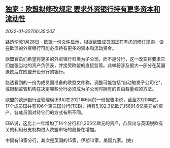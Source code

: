 <!--1643526064000-->
[独家：欧盟拟修改规定 要求外资银行持有更多资本和流动性](https://cn.reuters.com/article/eu-foreign-bank-capital-liquidity-0130-idCNKBS2K403U)
------

<div><i>2022-01-30T06:35:20Z</i></div><p>路透伦敦1月28日 - 欧盟一份文件显示，根据欧盟成员国正在考虑的修订规则，设在欧盟的外资银行可能必须持有更多的资本和流动资金。</p><p>欧盟官员们希望将更多的外资银行归类为子公司，而不是分行，这一改变将要求它们加强当地的资产负债表，并接受欧盟的直接监管。此举将涉及很大一部分在英国退欧后在欧盟开设分行的银行。</p><p>路透看到的一份为成员国准备的欧盟文件称，调整可能包括“自动触发子公司化”，或限制监管机构在决定哪些分行必须成为子公司时拥有的自由裁量权的方法。</p><p>欧盟的欧洲银行业管理局(EBA)在2021年6月的一份报告中说，截至2020年底，17个成员国共有106个第三国分行(TCB)，持有5,102.3亿欧元(5691.6亿美元)的资产，各成员国对待它们的方式有所不同。</p><p>EBA说，这比上一年增加了14个分行和1,205亿欧元的资产，凸显出与英国脱欧有关的利用分支机构进入欧盟市场的趋势在增加。</p><p>中国有18家分行，其次是英国的15家，伊朗10家，美国九家。(完)</p>
